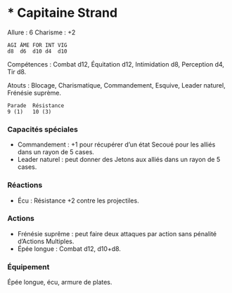 # * Capitaine Strand

Allure : 6
Charisme : +2


	AGI	ÂME	FOR	INT	VIG
	d8	d6	d10	d4	d10

Compétences : Combat d12, Équitation d12, Intimidation d8, Perception d4, Tir d8.

Atouts : Blocage, Charismatique, Commandement, Esquive, Leader naturel, Frénésie suprème.

	Parade	Résistance
	9 (1)	10 (3)

### Capacités spéciales

- Commandement : +1 pour récupérer d’un état Secoué pour les alliés dans un rayon de 5 cases.
- Leader naturel : peut donner des Jetons aux alliés dans un rayon de 5 cases.

### Réactions
- Écu : Résistance +2 contre les projectiles.

### Actions

- Frénésie suprême : peut faire deux attaques par action sans pénalité d’Actions Multiples.
- Épée longue : Combat d12, d10+d8.

### Équipement
Épée longue, écu, armure de plates.
